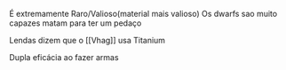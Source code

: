 É extremamente Raro/Valioso(material mais valioso)
Os dwarfs sao muito capazes matam para ter um pedaço 

Lendas dizem que o  [[Vhag]] usa Titanium

Dupla eficácia ao fazer armas 